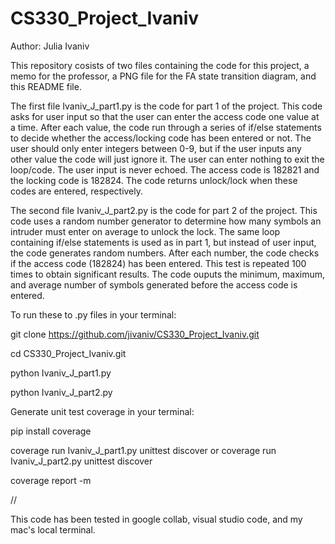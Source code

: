 # CS330_Project_Ivaniv
Author: Julia Ivaniv

This repository cosists of two files containing the code for this project, a memo for the professor, a PNG file for the FA state transition diagram, and
this README file. 

The first file Ivaniv_J_part1.py is the code for part 1 of the project. This code asks for user input so that the user can enter the access code one value
at a time. After each value, the code run through a series of if/else statements to decide whether the access/locking code has been entered or not. The
user should only enter integers between 0-9, but if the user inputs any other value the code will just ignore it. The user can enter nothing to exit the
loop/code. The user input is never echoed. The access code is 182821 and the locking code is 182824. The code returns unlock/lock when these codes are
entered, respectively.

The second file Ivaniv_J_part2.py is the code for part 2 of the project. This code uses a random number generator to determine how many symbols an intruder
must enter on average to unlock the lock. The same loop containing if/else statements is used as in part 1, but instead of user input, the code generates
random numbers. After each number, the code checks if the access code (182824) has been entered. This test is repeated 100 times to obtain significant 
results. The code ouputs the minimum, maximum, and average number of symbols generated before the access code is entered. 

To run these to .py files in your terminal:

git clone https://github.com/jivaniv/CS330_Project_Ivaniv.git

cd CS330_Project_Ivaniv.git

python Ivaniv_J_part1.py

python Ivaniv_J_part2.py

Generate unit test coverage in your terminal:

pip install coverage

coverage run Ivaniv_J_part1.py unittest discover or coverage run Ivaniv_J_part2.py unittest discover

coverage report -m

//

This code has been tested in google collab, visual studio code, and my mac's local terminal. 


